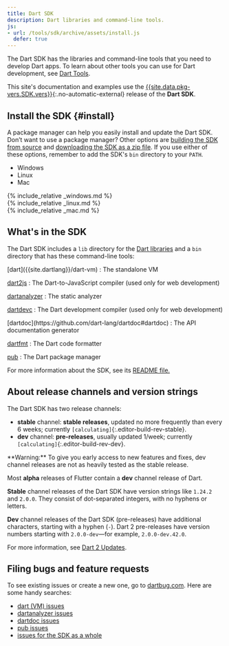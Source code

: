 ```yaml
---
title: Dart SDK
description: Dart libraries and command-line tools.
js:
- url: /tools/sdk/archive/assets/install.js
  defer: true
---
```


The Dart SDK has the libraries and command-line tools that you need to develop
Dart apps. To learn about other tools you can use for Dart development, see
[Dart Tools](/tools).

This site's documentation and examples use the
[{{site.data.pkg-vers.SDK.vers}}][site SDK version]{:.no-automatic-external}
release of the **Dart SDK**.

## Install the SDK {#install}

A package manager can help you easily install and update the Dart SDK.
Don’t want to use a package manager? Other options are
[building the SDK from source][] and
[downloading the SDK as a zip file](/tools/sdk/archive).
If you use either of these options, remember to
add the SDK's `bin` directory to your `PATH`.

<ul class="tabs__top-bar">
  <li class="tab-link current" data-tab="tab-sdk-install-windows">Windows</li>
  <li class="tab-link" data-tab="tab-sdk-install-linux">Linux</li>
  <li class="tab-link" data-tab="tab-sdk-install-mac">Mac</li>
</ul>
<div id="tab-sdk-install-windows" class="tabs__content current" markdown="1">
{% include_relative _windows.md %}
</div>
<div id="tab-sdk-install-linux" class="tabs__content" markdown="1">
{% include_relative _linux.md %}
</div>
<div id="tab-sdk-install-mac" class="tabs__content" markdown="1">
{% include_relative _mac.md %}
</div>

## What's in the SDK

The Dart SDK includes a `lib` directory for the [Dart libraries][] and a `bin`
directory that has these command-line tools:

<div class="row">
  <div class="col-md-6" markdown="1">
  [dart]({{site.dartlang}}/dart-vm)
  : The standalone VM

  [dart2js]({{site.webdev}}/tools/dart2js)
  : The Dart-to-JavaScript compiler (used only for web development)

  [dartanalyzer](https://github.com/dart-lang/sdk/tree/master/pkg/analyzer_cli#dartanalyzer)
  : The static analyzer

  [dartdevc]({{site.webdev}}/tools/dartdevc)
  : The Dart development compiler
  (used only for web development)
  </div><div class="col-md-6" markdown="1">
  [dartdoc](https://github.com/dart-lang/dartdoc#dartdoc)
  : The API documentation generator

  [dartfmt](https://github.com/dart-lang/dart_style#readme)
  : The Dart code formatter

  [pub]({{site.dartlang}}/tools/pub)
  : The Dart package manager
  </div>
</div>

For more information about the SDK, see its
[README file.](https://github.com/dart-lang/sdk/blob/master/README.dart-sdk)

## About release channels and version strings

The Dart SDK has two release channels:

* **stable** channel: **stable releases**,
  updated no more frequently than every 6 weeks;
  currently `[calculating]`{:.editor-build-rev-stable}.
* **dev** channel: **pre-releases**, usually updated 1/week;
  currently `[calculating]`{:.editor-build-rev-dev}.

<aside class="alert alert-warning" markdown="1">
  **Warning:**
  To give you early access to new features and fixes,
  dev channel releases are not as heavily tested as the stable release.
</aside>

Most **alpha** releases of Flutter contain a **dev** channel release of Dart.

**Stable** channel releases of the Dart SDK have version strings like `1.24.2` and `2.0.0`.
They consist of dot-separated integers, with no hyphens or letters.

**Dev** channel releases of the Dart SDK (pre-releases)
have additional characters, starting with a hyphen (`-`).
Dart 2 pre-releases have version numbers starting with
`2.0.0-dev`—for example, `2.0.0-dev.42.0`.

For more information, see [Dart 2 Updates](/dart-2).

[SDK constraints]: /tools/pub/pubspec#sdk-constraints
[semantic versioning]: http://semver.org/

## Filing bugs and feature requests

To see existing issues or create a new one,
go to [dartbug.com](http://dartbug.com).
Here are some handy searches:

* [dart (VM) issues](https://github.com/dart-lang/sdk/labels/Area-VM)
* [dartanalyzer issues](https://github.com/dart-lang/sdk/labels/Area-Analyzer)
* [dartdoc issues](https://github.com/dart-lang/dartdoc/issues)
* [pub issues](https://github.com/dart-lang/sdk/labels/Area-Pub)
* [issues for the SDK as a whole](https://github.com/dart-lang/sdk/issues)

[building the SDK from source]: https://github.com/dart-lang/sdk/wiki/Building
[Dart libraries]: {{site.dartlang}}/guides/libraries/library-tour
[site SDK version]: {{site.dart_api}}/{{site.data.pkg-vers.SDK.channel}}/{{site.data.pkg-vers.SDK.vers}}
